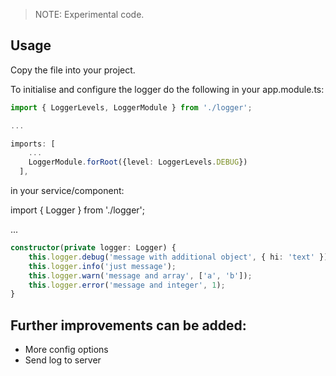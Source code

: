 > NOTE: Experimental code.

## Usage

Copy the file into your project.

To initialise and configure the logger do the following in your app.module.ts:

```typescript
import { LoggerLevels, LoggerModule } from './logger';

...

imports: [
    ...
    LoggerModule.forRoot({level: LoggerLevels.DEBUG})
  ],
```

in your service/component:

import { Logger } from './logger';

...

```typescript
constructor(private logger: Logger) {
    this.logger.debug('message with additional object', { hi: 'text' });
    this.logger.info('just message');
    this.logger.warn('message and array', ['a', 'b']);
    this.logger.error('message and integer', 1);
}
```

## Further improvements can be added:

- More config options
- Send log to server